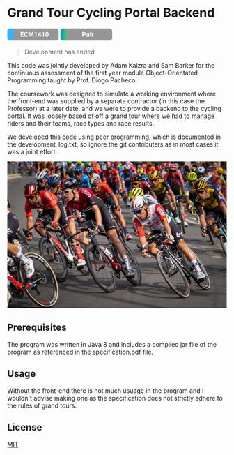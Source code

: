# Grand Tour Cycling Portal Backend

<img src="res/ECM1410.svg" height="28"> <img src="res/Pair.svg" height="28">

> Development has ended

This code was jointly developed by Adam Kaizra and Sam Barker for the continuous assessment of the first year module Object-Orientated Programming taught by Prof. Diogo Pacheco.

The coursework was designed to simulate a working environment where the front-end was supplied by a separate contractor (in this case the Professor) at a later date, and we were to provide a backend to the cycling portal. It was loosely based of off a grand tour where we had to manage riders and their teams, race types and race results.

We developed this code using peer programming, which is documented in the development_log.txt, so ignore the git contributers as in most cases it was a joint effort.

![Cycling Grand Tour](res/AdamBowieTourdeFrance.jpg)

## Prerequisites

The program was written in Java 8 and includes a compiled jar file of the program as referenced in the specification.pdf file.

## Usage

Without the front-end there is not much usuage in the program and I wouldn't advise making one as the specification does not strictly adhere to the rules of grand tours.

## License

[MIT](https://choosealicense.com/licenses/mit/)
